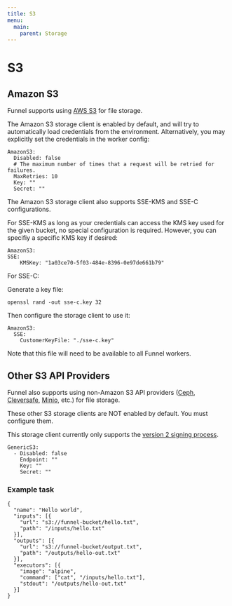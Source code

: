 ```yaml
---
title: S3
menu:
  main:
    parent: Storage
---
```


# S3

## Amazon S3

Funnel supports using [AWS S3](https://aws.amazon.com/s3/) for file storage.

The Amazon S3 storage client is enabled by default, and will try to automatically
load credentials from the environment. Alternatively, you
may explicitly set the credentials in the worker config:

```
AmazonS3:
  Disabled: false
  # The maximum number of times that a request will be retried for failures.
  MaxRetries: 10
  Key: ""
  Secret: ""
```

The Amazon S3 storage client also supports SSE-KMS and SSE-C configurations. 

For SSE-KMS as long as your credentials can access the KMS key used for the 
given bucket, no special configuration is required. However, you can specifiy a 
specific KMS key if desired:

```
AmazonS3:
SSE:
    KMSKey: "1a03ce70-5f03-484e-8396-0e97de661b79"
```

For SSE-C:

Generate a key file:

```
openssl rand -out sse-c.key 32
```

Then configure the storage client to use it:

```
AmazonS3:
  SSE:
    CustomerKeyFile: "./sse-c.key"
```

Note that this file will need to be available to all Funnel workers. 

## Other S3 API Providers

Funnel also supports using non-Amazon S3 API providers ([Ceph][ceph], 
[Cleversafe][cleversafe], [Minio][minio], etc.) for file storage.

These other S3 storage clients are NOT enabled by default. 
You must configure them. 

This storage client currently only supports the
[version 2 signing process](http://docs.aws.amazon.com/general/latest/gr/signature-version-2.html).

```
GenericS3:
  - Disabled: false
    Endpoint: ""
    Key: ""
    Secret: ""
```

### Example task
```
{
  "name": "Hello world",
  "inputs": [{
    "url": "s3://funnel-bucket/hello.txt",
    "path": "/inputs/hello.txt"
  }],
  "outputs": [{
    "url": "s3://funnel-bucket/output.txt",
    "path": "/outputs/hello-out.txt"
  }],
  "executors": [{
    "image": "alpine",
    "command": ["cat", "/inputs/hello.txt"],
    "stdout": "/outputs/hello-out.txt"
  }]
}
```

[ceph]: http://ceph.com/
[cleversafe]: https://www.ibm.com/cloud/object-storage
[minio]: https://minio.io/
